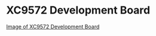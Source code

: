 # XC9572 Development Board

[Image of XC9572 Development Board](https://github.com/m-dayani/PCBs/blob/main/cpld-dev-board/pics/xc9572-dev-board.png?raw=true)
